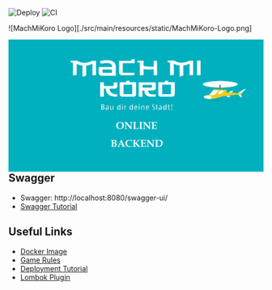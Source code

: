 ![Deploy](https://github.com/felixsteinke/MachMiKoro/workflows/Deploy/badge.svg)
![CI](https://github.com/felixsteinke/MachMiKoro/workflows/CI/badge.svg)

![MachMiKoro Logo][./src/main/resources/static/MachMiKoro-Logo.png]

<img src="src/main/resources/static/MachMiKoro-Logo.png"
alt="MachMiKoro Logo"
style="float: left; margin-right: 10px;" />

## Swagger

* Swagger: http://localhost:8080/swagger-ui/
* [Swagger Tutorial](https://www.baeldung.com/swagger-2-documentation-for-spring-rest-api)

## Useful Links

* [Docker Image](https://hub.docker.com/r/felixsteinke/private/tags)
* [Game Rules](https://www.brettspiele-report.de/images/m/machi-koro/Spielanleitung-Machi-Koro.pdf)
* [Deployment Tutorial](https://github.com/soumilshah1995/Deploy-Docker-Container-on-AWS)
* [Lombok Plugin]( https://plugins.jetbrains.com/plugin/6317-lombok)
